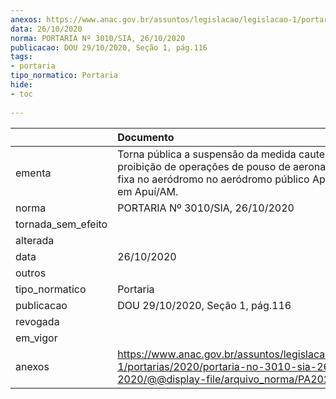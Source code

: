 ```yaml
---
anexos: https://www.anac.gov.br/assuntos/legislacao/legislacao-1/portarias/2020/portaria-no-3010-sia-26-10-2020/@@display-file/arquivo_norma/PA2020-3010.pdf
data: 26/10/2020
norma: PORTARIA Nº 3010/SIA, 26/10/2020
publicacao: DOU 29/10/2020, Seção 1, pág.116
tags:
- portaria
tipo_normatico: Portaria
hide: 
- toc 
 
---
```


|                    | Documento                                                                                                                                                               |
|:-------------------|:------------------------------------------------------------------------------------------------------------------------------------------------------------------------|
| ementa             | Torna pública a suspensão da medida cautelar de proibição de operações de pouso de aeronaves de asa fixa no aeródromo no aeródromo público Apuí, localizado em Apuí/AM. |
| norma              | PORTARIA Nº 3010/SIA, 26/10/2020                                                                                                                                        |
| tornada_sem_efeito |                                                                                                                                                                         |
| alterada           |                                                                                                                                                                         |
| data               | 26/10/2020                                                                                                                                                              |
| outros             |                                                                                                                                                                         |
| tipo_normatico     | Portaria                                                                                                                                                                |
| publicacao         | DOU 29/10/2020, Seção 1, pág.116                                                                                                                                        |
| revogada           |                                                                                                                                                                         |
| em_vigor           |                                                                                                                                                                         |
| anexos             | https://www.anac.gov.br/assuntos/legislacao/legislacao-1/portarias/2020/portaria-no-3010-sia-26-10-2020/@@display-file/arquivo_norma/PA2020-3010.pdf                    |